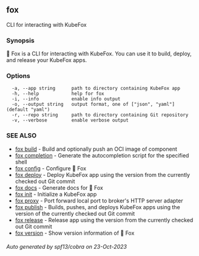 ## fox

CLI for interacting with KubeFox

### Synopsis


🦊 Fox is a CLI for interacting with KubeFox. You can use it to build, deploy, 
and release your KubeFox apps.


### Options

```
  -a, --app string      path to directory containing KubeFox app
  -h, --help            help for fox
  -i, --info            enable info output
  -o, --output string   output format, one of ["json", "yaml"] (default "yaml")
  -r, --repo string     path to directory containing Git repository
  -v, --verbose         enable verbose output
```

### SEE ALSO

* [fox build](fox_build.md)	 - Build and optionally push an OCI image of component
* [fox completion](fox_completion.md)	 - Generate the autocompletion script for the specified shell
* [fox config](fox_config.md)	 - Configure 🦊 Fox
* [fox deploy](fox_deploy.md)	 - Deploy KubeFox app using the version from the currently checked out Git commit
* [fox docs](fox_docs.md)	 - Generate docs for 🦊 Fox
* [fox init](fox_init.md)	 - Initialize a KubeFox app
* [fox proxy](fox_proxy.md)	 - Port forward local port to broker's HTTP server adapter
* [fox publish](fox_publish.md)	 - Builds, pushes, and deploys KubeFox apps using the version of the currently checked out Git commit
* [fox release](fox_release.md)	 - Release app using the version from the currently checked out Git commit
* [fox version](fox_version.md)	 - Show version information of 🦊 Fox

###### Auto generated by spf13/cobra on 23-Oct-2023
